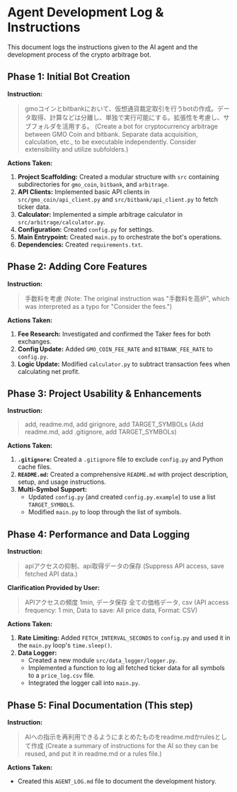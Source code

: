 # Agent Development Log & Instructions

This document logs the instructions given to the AI agent and the development process of the crypto arbitrage bot.

## Phase 1: Initial Bot Creation

**Instruction:**
> gmoコインとbitbankにおいて、仮想通貨裁定取引を行うbotの作成。データ取得、計算などは分離し、単独で実行可能にする。拡張性を考慮し、サブフォルダを活用する。
> (Create a bot for cryptocurrency arbitrage between GMO Coin and bitbank. Separate data acquisition, calculation, etc., to be executable independently. Consider extensibility and utilize subfolders.)

**Actions Taken:**
1.  **Project Scaffolding:** Created a modular structure with `src` containing subdirectories for `gmo_coin`, `bitbank`, and `arbitrage`.
2.  **API Clients:** Implemented basic API clients in `src/gmo_coin/api_client.py` and `src/bitbank/api_client.py` to fetch ticker data.
3.  **Calculator:** Implemented a simple arbitrage calculator in `src/arbitrage/calculator.py`.
4.  **Configuration:** Created `config.py` for settings.
5.  **Main Entrypoint:** Created `main.py` to orchestrate the bot's operations.
6.  **Dependencies:** Created `requirements.txt`.

## Phase 2: Adding Core Features

**Instruction:**
> 手数料を考慮
> (Note: The original instruction was "手数料を高炉", which was interpreted as a typo for "Consider the fees.")

**Actions Taken:**
1.  **Fee Research:** Investigated and confirmed the Taker fees for both exchanges.
2.  **Config Update:** Added `GMO_COIN_FEE_RATE` and `BITBANK_FEE_RATE` to `config.py`.
3.  **Logic Update:** Modified `calculator.py` to subtract transaction fees when calculating net profit.

## Phase 3: Project Usability & Enhancements

**Instruction:**
> add, readme.md, add girignore, add TARGET_SYMBOLs
> (Add readme.md, add .gitignore, add TARGET_SYMBOLs)

**Actions Taken:**
1.  **`.gitignore`:** Created a `.gitignore` file to exclude `config.py` and Python cache files.
2.  **`README.md`:** Created a comprehensive `README.md` with project description, setup, and usage instructions.
3.  **Multi-Symbol Support:**
    *   Updated `config.py` (and created `config.py.example`) to use a list `TARGET_SYMBOLS`.
    *   Modified `main.py` to loop through the list of symbols.

## Phase 4: Performance and Data Logging

**Instruction:**
> apiアクセスの抑制、api取得データの保存
> (Suppress API access, save fetched API data.)

**Clarification Provided by User:**
> APIアクセスの頻度 1min, データ保存 全ての価格データ, csv
> (API access frequency: 1 min, Data to save: All price data, Format: CSV)

**Actions Taken:**
1.  **Rate Limiting:** Added `FETCH_INTERVAL_SECONDS` to `config.py` and used it in the `main.py` loop's `time.sleep()`.
2.  **Data Logger:**
    *   Created a new module `src/data_logger/logger.py`.
    *   Implemented a function to log all fetched ticker data for all symbols to a `price_log.csv` file.
    *   Integrated the logger call into `main.py`.

## Phase 5: Final Documentation (This step)

**Instruction:**
> AIへの指示を再利用できるようにまとめたものをreadme.mdかrulesとして作成
> (Create a summary of instructions for the AI so they can be reused, and put it in readme.md or a rules file.)

**Actions Taken:**
*   Created this `AGENT_LOG.md` file to document the development history.
